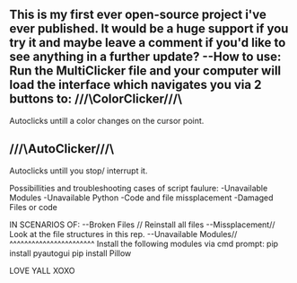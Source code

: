 This is my first ever open-source project i've ever published. It would be a huge support if you try it and maybe leave a comment if you'd like to see anything in a further update?
--How to use:
Run the MultiClicker file and your computer will load the interface which navigates you via 2 buttons to:
/\/\/\ColorClicker/\/\/\
------------------------
Autoclicks untill a color changes on the cursor point.

/\/\/\AutoClicker/\/\/\
------------------------
Autoclicks untill you stop/ interrupt it.


Possibillities and troubleshooting cases of script faulure:
-Unavailable Modules
-Unavailable Python 
-Code and file missplacement
-Damaged Files or code

IN SCENARIOS OF:
--Broken Files // Reinstall all files
--Missplacement// Look at the file structures in this rep.
--Unavailable Modules// 
^^^^^^^^^^^^^^^^^^^^^^^
Install the following modules via cmd prompt:
pip install pyautogui
pip install Pillow

LOVE YALL XOXO
